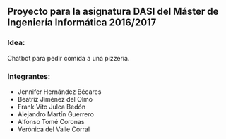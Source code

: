 ## Proyecto para la asignatura DASI del Máster de Ingeniería Informática 2016/2017

### Idea: 
Chatbot para pedir comida a una pizzería.

### Integrantes:
* Jennifer Hernández Bécares
* Beatriz Jiménez del Olmo
* Frank Vito Julca Bedón
* Alejandro Martín Guerrero
* Alfonso Tomé Coronas
* Verónica del Valle Corral
